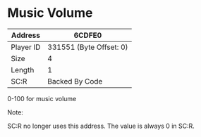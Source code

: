 
#  Music Volume
Address   | 6CDFE0
----------|-------------
Player ID | 331551 (Byte Offset: 0)
Size 	  | 4
Length 	  | 1
SC:R      | Backed By Code

0-100 for music volume
Note:
SC:R no longer uses this address. The value is always 0 in SC:R.
